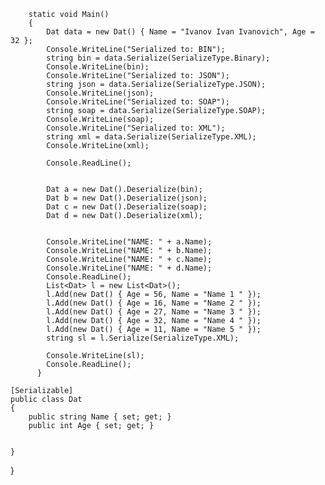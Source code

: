         static void Main()
        {
            Dat data = new Dat() { Name = "Ivanov Ivan Ivanovich", Age = 32 };
            Console.WriteLine("Serialized to: BIN");
            string bin = data.Serialize(SerializeType.Binary);
            Console.WriteLine(bin);
            Console.WriteLine("Serialized to: JSON");
            string json = data.Serialize(SerializeType.JSON);
            Console.WriteLine(json);
            Console.WriteLine("Serialized to: SOAP");
            string soap = data.Serialize(SerializeType.SOAP);
            Console.WriteLine(soap);
            Console.WriteLine("Serialized to: XML");
            string xml = data.Serialize(SerializeType.XML);
            Console.WriteLine(xml);

            Console.ReadLine();


            Dat a = new Dat().Deserialize(bin);
            Dat b = new Dat().Deserialize(json);
            Dat c = new Dat().Deserialize(soap);
            Dat d = new Dat().Deserialize(xml);


            Console.WriteLine("NAME: " + a.Name);
            Console.WriteLine("NAME: " + b.Name);
            Console.WriteLine("NAME: " + c.Name);
            Console.WriteLine("NAME: " + d.Name);
            Console.ReadLine();
            List<Dat> l = new List<Dat>();
            l.Add(new Dat() { Age = 56, Name = "Name 1 " });
            l.Add(new Dat() { Age = 16, Name = "Name 2 " });
            l.Add(new Dat() { Age = 27, Name = "Name 3 " });
            l.Add(new Dat() { Age = 32, Name = "Name 4 " });
            l.Add(new Dat() { Age = 11, Name = "Name 5 " });
            string sl = l.Serialize(SerializeType.XML);

            Console.WriteLine(sl);
            Console.ReadLine();
          }

    [Serializable]
    public class Dat
    {
        public string Name { set; get; }
        public int Age { set; get; }


    }


}
